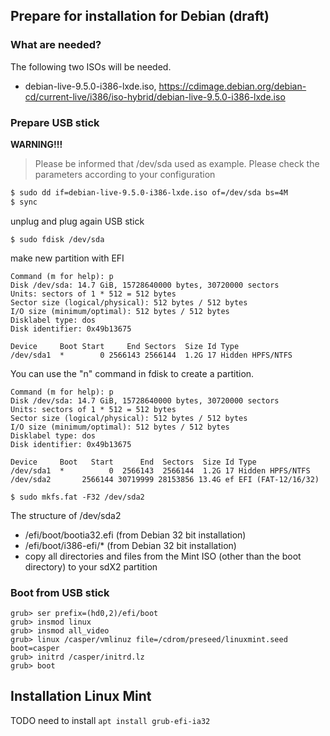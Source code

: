 ## Prepare for installation for Debian (draft)



### What are needed?

The following two ISOs will be needed.

- debian-live-9.5.0-i386-lxde.iso, https://cdimage.debian.org/debian-cd/current-live/i386/iso-hybrid/debian-live-9.5.0-i386-lxde.iso


### Prepare USB stick

**WARNING!!!**

> Please be informed that /dev/sda used as example. Please check the parameters according to your configuration

```sh
$ sudo dd if=debian-live-9.5.0-i386-lxde.iso of=/dev/sda bs=4M
$ sync
```

unplug and plug again USB stick

```
$ sudo fdisk /dev/sda
```

make new partition with EFI

```
Command (m for help): p
Disk /dev/sda: 14.7 GiB, 15728640000 bytes, 30720000 sectors
Units: sectors of 1 * 512 = 512 bytes
Sector size (logical/physical): 512 bytes / 512 bytes
I/O size (minimum/optimal): 512 bytes / 512 bytes
Disklabel type: dos
Disk identifier: 0x49b13675

Device     Boot Start     End Sectors  Size Id Type
/dev/sda1  *        0 2566143 2566144  1.2G 17 Hidden HPFS/NTFS
```

You can use the "n" command in fdisk to create a partition.

```
Command (m for help): p
Disk /dev/sda: 14.7 GiB, 15728640000 bytes, 30720000 sectors
Units: sectors of 1 * 512 = 512 bytes
Sector size (logical/physical): 512 bytes / 512 bytes
I/O size (minimum/optimal): 512 bytes / 512 bytes
Disklabel type: dos
Disk identifier: 0x49b13675

Device     Boot   Start      End  Sectors  Size Id Type
/dev/sda1  *          0  2566143  2566144  1.2G 17 Hidden HPFS/NTFS
/dev/sda2       2566144 30719999 28153856 13.4G ef EFI (FAT-12/16/32)
```

```
$ sudo mkfs.fat -F32 /dev/sda2
```

The structure of /dev/sda2

- /efi/boot/bootia32.efi (from Debian 32 bit installation)
- /efi/boot/i386-efi/* (from Debian 32 bit installation)
- copy all directories and files from the Mint ISO (other than the boot directory) to your sdX2 partition

### Boot from USB stick

```
grub> ser prefix=(hd0,2)/efi/boot
grub> insmod linux
grub> insmod all_video
grub> linux /casper/vmlinuz file=/cdrom/preseed/linuxmint.seed boot=casper 
grub> initrd /casper/initrd.lz
grub> boot
```

## Installation Linux Mint

TODO need to install `apt install grub-efi-ia32`